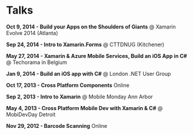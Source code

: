 Talks
=====

**Oct 9, 2014 - Build your Apps on the Shoulders of Giants** @ Xamarin Evolve 2014 (Atlanta)

**Sep 24, 2014 - Intro to Xamarin.Forms** @ CTTDNUG (Kitchener)

**May 27, 2014 - Xamarin & Azure Mobile Services, Build an iOS App in C#** @ Techorama in Belgium

**Jan 9, 2014 - Build an iOS app with C#** @ London .NET User Group

**Oct 17, 2013 - Cross Platform Components** Online
  
**Sep 2, 2013 - Intro to Xamarin** @ Mobile Monday Ann Arbor

**May 4, 2013 - Cross Platform Mobile Dev with Xamarin & C#** @ MobiDevDay Detroit

**Nov 29, 2012 - Barcode Scanning** Online
 